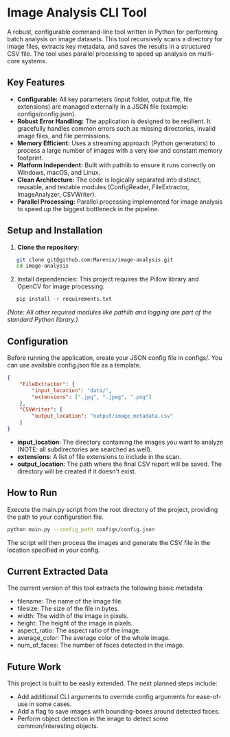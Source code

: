 # Image Analysis CLI Tool

A robust, configurable command-line tool written in Python for performing batch analysis on image datasets. This tool recursively scans a directory for image files, extracts key metadata, and saves the results in a structured CSV file. The tool uses parallel processing to speed up analysis on multi-core systems.

## Key Features

* **Configurable:** All key parameters (input folder, output file, file extensions) are managed externally in a JSON file (example: configs/config.json).
* **Robust Error Handling:** The application is designed to be resilient. It gracefully handles common errors such as missing directories, invalid image files, and file permissions.
* **Memory Efficient:** Uses a streaming approach (Python generators) to process a large number of images with a very low and constant memory footprint.
* **Platform Independent:** Built with pathlib to ensure it runs correctly on Windows, macOS, and Linux.
* **Clean Architecture:** The code is logically separated into distinct, reusable, and testable modules (ConfigReader, FileExtractor, ImageAnalyzer, CSVWriter).
* **Parallel Processing:** Parallel processing implemented for image analysis to speed up the biggest bottleneck in the pipeline.

## Setup and Installation

1. **Clone the repository:**
```bash
   git clone git@github.com:Marenix/image-analysis.git
   cd image-analysis
```

2. Install dependencies:
   This project requires the Pillow library and OpenCV for image processing.
```bash
   pip install -r requirements.txt
```

   *(Note: All other required modules like pathlib and logging are part of the standard Python library.)*

## Configuration

Before running the application, create your JSON config file in configs/. You can use available config.json file as a template.

```json
{
    "FileExtractor": {
        "input_location": "data/",
        "extensions": [".jpg", ".jpeg", ".png"]
    },
    "CSVWriter": {
        "output_location": "output/image_metadata.csv"
    }
}
```

* **input_location**: The directory containing the images you want to analyze (NOTE: all subdirectories are searched as well).
* **extensions**: A list of file extensions to include in the scan.
* **output_location**: The path where the final CSV report will be saved. The directory will be created if it doesn't exist.

## How to Run

Execute the main.py script from the root directory of the project, providing the path to your configuration file.

```bash
python main.py --config_path configs/config.json
```

The script will then process the images and generate the CSV file in the location specified in your config.

## Current Extracted Data

The current version of this tool extracts the following basic metadata:

* filename: The name of the image file.
* filesize: The size of the file in bytes.
* width: The width of the image in pixels.
* height: The height of the image in pixels.
* aspect_ratio: The aspect ratio of the image.
* average_color: The average color of the whole image.
* num_of_faces: The number of faces detected in the image.

## Future Work

This project is built to be easily extended. The next planned steps include:

* Add additional CLI arguments to override config arguments for ease-of-use in some cases.
* Add a flag to save images with bounding-boxes around detected faces.
* Perform object detection in the image to detect some common/interesting objects.